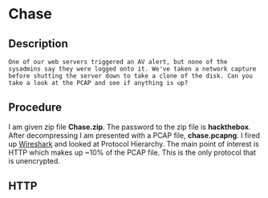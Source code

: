 # Chase

## Description
```
One of our web servers triggered an AV alert, but none of the sysadmins say they were logged onto it. We've taken a network capture before shutting the server down to take a clone of the disk. Can you take a look at the PCAP and see if anything is up?
```

## Procedure
I am given zip file <b>Chase.zip</b>. The password to the zip file is <b>hackthebox</b>. After decompressing I am presented with a PCAP file, <b>chase.pcapng</b>. I fired up <a href="https://www.wireshark.org/">Wireshark</a> and looked at Protocol Hierarchy. The main point of interest is HTTP which makes up ~10% of the PCAP file. This is the only protocol that is unencrypted.<br>


## HTTP
